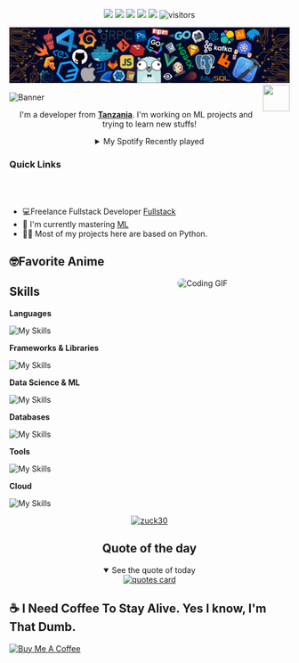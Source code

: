 
<!--   my-icons -->
<p align="center">
    <a href="https://github.com/zuck30/zuck30"><img src="https://img.shields.io/badge/status-updating-brightgreen.svg"></a>
    <a href="https://github.com/python/cpython"><img src="https://img.shields.io/badge/Python-3.12-FF1493.svg"></a>
    <a href="https://github.com/zuck30/zuck30/graphs/contributors"><img src="https://img.shields.io/github/contributors/zuck30/zuck30?color=blue"></a>
    <a href="https://github.com/zuck30/zuck30/stargazers"><img src="https://img.shields.io/github/stars/zuck30/zuck30.svg?logo=github"></a>
    <a href="https://github.com/zuck30/zuck30/network/members"><img src="https://img.shields.io/github/forks/zuck30/zuck30.svg?color=blue&logo=github"></a>
    <img src="https://visitor-badge.laobi.icu/badge?page_id=zuck30.zuck30" alt="visitors"/>   
</p>

<!--   my-header-img -->
![](./src/header.png)
<a href="https://www.python.org/"><img src="https://upload.wikimedia.org/wikipedia/commons/c/c3/Python-logo-notext.svg" align="right" height="48" width="48" ></a>



![Banner](https://capsule-render.vercel.app/api?type=venom&height=200&color=0:43cea2,100:185a9d&text=%20Zuck30&textBg=false&desc=(he/him/mwanamume/mume)&descAlign=79&fontAlign=50&descAlignY=70&fontColor=f7f5f5)
<p align="center">I'm a developer from <strong><a href="https://www.google.com/travel/things-to-do?dest_src=ut&dest_mid=%2Fm%2F0htfv">Tanzania</a></strong>. I'm working on ML projects and trying to learn new stuffs!</p>



<div align="center">

<details>
  <summary>My Spotify Recently played</summary>
  <a href="https://open.spotify.com/user/31mpawo7brnhlosrwln3rrpaocqy?si=fe662605da5643c7">
    <img src="https://spotify-recently-played-readme.vercel.app/api?user=31mpawo7brnhlosrwln3rrpaocqy&count=10" alt="Recently played">
  </a>
</details>

</div>





<h3>Quick Links</h3>

<div align="left">
    <a href="mailto:mwalyangashadrack@gmail.com"><img src="https://img.shields.io/badge/Mail%20me-30302f?style=flat-square&logo=gmail" alt="" srcset=""></a>
    <a href="https://sheddysilicon.netlify.app"><img src="https://img.shields.io/badge/Me-30302f?style=flat-square&logo=firefox" alt="" srcset=""></a>
</div>

<br>

<ul>
<li>
💻Freelance Fullstack Developer <a href="https://www.coursera.org/articles/full-stack-developer">Fullstack </a>
</li>
    <li>
    🔭 I'm currently mastering <a href="https://www.python.org/events/python-user-group/1310/">ML</a>
    </li>
    <li>👨‍💻 Most of my projects here are based on Python.</li>
</ul>

<h2>🤓Favorite Anime</h2>
<a href="https://github.com/zuck30"> <img src="https://media3.giphy.com/media/v1.Y2lkPTc5MGI3NjExajR2and3eXdtNTVxZ3d4OGlnOTAzbWNhdnR5b3FlZTBrZm1tc2VqZCZlcD12MV9pbnRlcm5hbF9naWZfYnlfaWQmY3Q9Zw/3o7buiXTKpaF9KS92g/giphy.gif" width="40%" align="right" style="border-radius:10px; animation: float 6s ease-in-out infinite;" alt="Coding GIF">
  </a>






<h2 id=lang>Skills</h2>

**Languages**

![My Skills](https://skillicons.dev/icons?i=python,js,html,css,cpp,bash,md,lua&perline=10)

**Frameworks & Libraries**

![My Skills](https://skillicons.dev/icons?i=vue,nuxt,react,fastapi,tailwind&perline=10)

**Data Science & ML**

![My Skills](https://skillicons.dev/icons?i=tensorflow,pytorch&perline=10)


**Databases**

![My Skills](https://skillicons.dev/icons?i=sqlite,mysql&perline=10)

**Tools**

![My Skills](https://skillicons.dev/icons?i=apple,gmail,npm,docker,notion,vscode,git,github,arduino,coffeescript,linux,postman,latex,vim&perline=20)

**Cloud**

![My Skills](https://skillicons.dev/icons?i=netlify,vercel&perline=10)

<p align="center"> <a href="https://github.com/ryo-ma/github-profile-trophy"><img src="https://github-profile-trophy.vercel.app/?username=zuck30&theme=dracula&column=3&,PullRequest,Repositories,Commits,Issues" alt="zuck30" /></a> </p>



<!-- <p align="center"> <a href="https://github.com/ryo-ma/github-profile-trophy"><img src="https://github-profile-trophy.vercel.app/?username=zuck30&theme=dracula&column=-1&,PullRequest,Repositories,Commits,Issues" alt="zuck30" /></a> </p> -->


<div align="center">
<h2>Quote of the day</h2>
<details open>
    <summary>See the quote of today</summary>
    <a href="https://github.com/piyushsuthar/github-readme-quotes">
        <img src="https://quotes-github-readme.vercel.app/api?type=horizontal&theme=tokyonight" alt="quotes card">
    </a>
</details>


</div>

<h2>☕️ I Need Coffee To Stay Alive. Yes I know, I'm That Dumb.</h2>
<p>
    <a href="https://www.buymeacoffee.com/zuck30" target="_blank"><img src="https://cdn.buymeacoffee.com/buttons/v2/default-red.png" alt="Buy Me A Coffee" height="30px" ></a>

</p>
    

